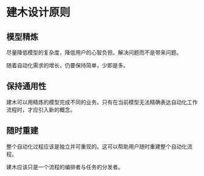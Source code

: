 # 建木设计原则

## 模型精炼

尽量降低模型的复杂度，降低用户的心智负担。解决问题而不是带来问题。

随着自动化需求的增长，仍要保持简单，少即是多。

## 保持通用性

建木可以用精炼的模型完成不同的业务。只有在当前模型无法精确表达自动化工作流程时，才应引入新的概念。

## 随时重建

整个自动化过程应该是独立并可重现的。这可以帮助用户随时重建整个自动化流程。

建木应该只是一个流程的编排者与任务的分发者。